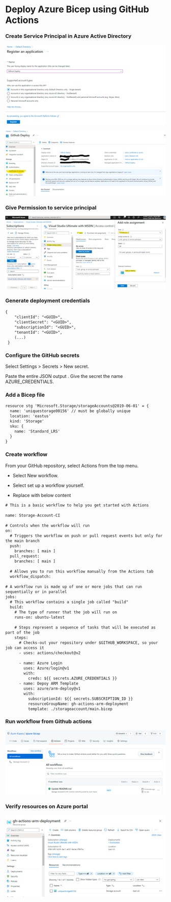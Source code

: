 # Deploy Azure Bicep using GitHub Actions

### Create Service Principal in Azure Active Directory

![N|Solid](media/storageaccount/Create%20Azure%20sp.png)

![N|Solid](media/storageaccount/Create%20Azure%20sp%201.png)

### Give Permission to service principal 

![N|Solid](media/storageaccount/Permission.png)

### Generate deployment credentials

```
{
    "clientId": "<GUID>",
    "clientSecret": "<GUID>",
    "subscriptionId": "<GUID>",
    "tenantId": "<GUID>",
    (...)
 }
```

### Configure the GitHub secrets

Select Settings > Secrets > New secret.

Paste the entire JSON output . Give the secret the name AZURE_CREDENTIALS.

### Add a Bicep file

```
resource stg 'Microsoft.Storage/storageAccounts@2019-06-01' = {
  name: 'uniquestorage00156' // must be globally unique
  location: 'eastus'
  kind: 'Storage'
  sku: {
    name: 'Standard_LRS'
  }
}

```

### Create workflow

From your GitHub repository, select Actions from the top menu.

  - Select New workflow.

  - Select set up a workflow yourself.
    
  - Replace with below content

```
# This is a basic workflow to help you get started with Actions

name: Storage-Account-CI

# Controls when the workflow will run
on:
  # Triggers the workflow on push or pull request events but only for the main branch
  push:
    branches: [ main ]
  pull_request:
    branches: [ main ]

  # Allows you to run this workflow manually from the Actions tab
  workflow_dispatch:

# A workflow run is made up of one or more jobs that can run sequentially or in parallel
jobs:
  # This workflow contains a single job called "build"
  build:
    # The type of runner that the job will run on
    runs-on: ubuntu-latest

    # Steps represent a sequence of tasks that will be executed as part of the job
    steps:
      # Checks-out your repository under $GITHUB_WORKSPACE, so your job can access it
      - uses: actions/checkout@v2

      - name: Azure Login
        uses: Azure/login@v1
        with:
          creds: ${{ secrets.AZURE_CREDENTIALS }}
      - name: Depoy ARM Template
        uses: azure/arm-deploy@v1
        with:
          subscriptionId: ${{ secrets.SUBSCRIPTION_ID }}
          resourceGroupName: gh-actions-arm-deployment
          template: ./storageaccount/main.bicep

```

### Run workflow from Github actions

![N|Solid](media/storageaccount/Github-Action.png)

### Verify resources on Azure portal

![N|Solid](media/storageaccount/Azure.png)
